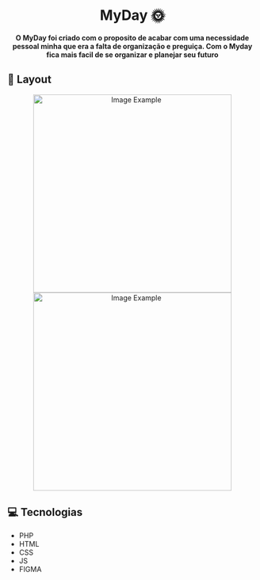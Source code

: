 <h1 align="center" style="font-weight: bold;">MyDay 🌞</h1>

<p align="center">
    <b>O MyDay foi criado com o proposito de acabar com uma necessidade pessoal minha que era a falta de organização e preguiça. Com o Myday fica mais facil de se organizar e planejar seu futuro</b>
</p>

<p align="center">
<!--      <a href="PROJECT__URL">📱 Visit this Project</a> -->
</p>

<h2 id="layout">🎨 Layout</h2>
<p align="center">
    <img src="https://github.com/user-attachments/assets/1d4cb474-4256-4f5d-bd62-0ecc7dc23c5b" alt="Image Example" width="400px">
    <img src="https://github.com/user-attachments/assets/0cb156d2-ed4e-4c58-a102-1832acc884dd" alt="Image Example" width="400px">
</p>

<h2 id="technologies">💻 Tecnologias</h2>

- PHP
- HTML
- CSS
- JS
- FIGMA
